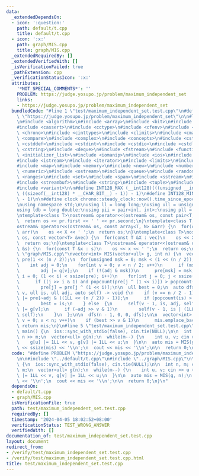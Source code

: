 ```yaml
---
data:
  _extendedDependsOn:
  - icon: ':question:'
    path: default/t.cpp
    title: default/t.cpp
  - icon: ':x:'
    path: graph/MIS.cpp
    title: graph/MIS.cpp
  _extendedRequiredBy: []
  _extendedVerifiedWith: []
  _isVerificationFailed: true
  _pathExtension: cpp
  _verificationStatusIcon: ':x:'
  attributes:
    '*NOT_SPECIAL_COMMENTS*': ''
    PROBLEM: https://judge.yosupo.jp/problem/maximum_independent_set
    links:
    - https://judge.yosupo.jp/problem/maximum_independent_set
  bundledCode: "#line 1 \"test/maximum_independent_set.test.cpp\"\n#define PROBLEM\
    \ \"https://judge.yosupo.jp/problem/maximum_independent_set\"\n\n#line 1 \"default/t.cpp\"\
    \n#include <algorithm>\n#include <array>\n#include <bit>\n#include <bitset>\n\
    #include <cassert>\n#include <cctype>\n#include <cfenv>\n#include <cfloat>\n#include\
    \ <chrono>\n#include <cinttypes>\n#include <climits>\n#include <cmath>\n#include\
    \ <compare>\n#include <complex>\n#include <concepts>\n#include <cstdarg>\n#include\
    \ <cstddef>\n#include <cstdint>\n#include <cstdio>\n#include <cstdlib>\n#include\
    \ <cstring>\n#include <deque>\n#include <fstream>\n#include <functional>\n#include\
    \ <initializer_list>\n#include <iomanip>\n#include <ios>\n#include <iostream>\n\
    #include <istream>\n#include <iterator>\n#include <limits>\n#include <list>\n\
    #include <map>\n#include <memory>\n#include <new>\n#include <numbers>\n#include\
    \ <numeric>\n#include <ostream>\n#include <queue>\n#include <random>\n#include\
    \ <ranges>\n#include <set>\n#include <span>\n#include <sstream>\n#include <stack>\n\
    #include <streambuf>\n#include <string>\n#include <tuple>\n#include <type_traits>\n\
    #include <variant>\n\n#define INT128_MAX (__int128)(((unsigned __int128) 1 <<\
    \ ((sizeof(__int128) * __CHAR_BIT__) - 1)) - 1)\n#define INT128_MIN (-INT128_MAX\
    \ - 1)\n\n#define clock chrono::steady_clock::now().time_since_epoch().count()\n\
    \nusing namespace std;\n\nusing ll = long long;\nusing ull = unsigned long long;\n\
    using ldb = long double;\nusing pii = pair<int, int>;\nusing pll = pair<ll, ll>;\n\
    \ntemplate<class T>\nostream& operator<<(ostream& os, const pair<T, T> pr) {\n\
    \  return os << pr.first << ' ' << pr.second;\n}\ntemplate<class T, size_t N>\n\
    ostream& operator<<(ostream& os, const array<T, N> &arr) {\n  for(const T &X :\
    \ arr)\n    os << X << ' ';\n  return os;\n}\ntemplate<class T>\nostream& operator<<(ostream&\
    \ os, const vector<T> &vec) {\n  for(const T &X : vec)\n    os << X << ' ';\n\
    \  return os;\n}\ntemplate<class T>\nostream& operator<<(ostream& os, const set<T>\
    \ &s) {\n  for(const T &x : s)\n    os << x << ' ';\n  return os;\n}\n#line 1\
    \ \"graph/MIS.cpp\"\nvector<int> MIS(vector<ull> g, int n) {\n  vector<unsigned>\
    \ pre(1 << (n / 2));\n  for(unsigned msk = 0; msk < (1 << (n / 2)); msk++) {\n\
    \    int adj = 0;\n    for(int v = 0; v < n / 2; v++)\n      if (msk >> v & 1)\n\
    \        adj |= g[v];\n    if (!(adj & msk))\n      pre[msk] = msk;\n  }\n  for(int\
    \ i = 0; (1 << i) < ssize(pre); i++)\n    for(int j = 0; j < ssize(pre); j++)\n\
    \      if ((j >> i & 1) and popcount(pre[j ^ (1 << i)]) > popcount(pre[j]))\n\
    \        pre[j] = pre[j ^ (1 << i)];\n\n  ull best = 0;\n  auto dfs = [&](int\
    \ v, ull is, ull adj, auto self) -> void {\n    if (v == n / 2 - 1) {\n      is\
    \ |= pre[~adj & ((1LL << (n / 2)) - 1)];\n      if (popcount(is) > popcount(best))\n\
    \        best = is;\n    } else  {\n      self(v - 1, is, adj, self);\n      adj\
    \ |= g[v];\n      if (~adj >> v & 1)\n        self(v - 1, is | (1LL << v), adj,\
    \ self);\n    }\n  };\n\n  dfs(n - 1, 0, 0, dfs);\n\n  vector<int> mis;\n  for(int\
    \ v = 0; v < n; v++)\n    if (best >> v & 1)\n      mis.emplace_back(v);\n\n \
    \ return mis;\n}\n#line 5 \"test/maximum_independent_set.test.cpp\"\n\nsigned\
    \ main() {\n  ios::sync_with_stdio(false), cin.tie(NULL);\n\n  int n, m; cin >>\
    \ n >> m;\n  vector<ull> g(n);\n  while(m--) {\n    int u, v; cin >> u >> v;\n\
    \    g[u] |= 1LL << v, g[v] |= 1LL << u;\n  }\n\n  auto mis = MIS(g, n);\n  cout\
    \ << ssize(mis) << '\\n';\n  cout << mis << '\\n';\n\n  return 0;\n}\n"
  code: "#define PROBLEM \"https://judge.yosupo.jp/problem/maximum_independent_set\"\
    \n\n#include \"../default/t.cpp\"\n#include \"../graph/MIS.cpp\"\n\nsigned main()\
    \ {\n  ios::sync_with_stdio(false), cin.tie(NULL);\n\n  int n, m; cin >> n >>\
    \ m;\n  vector<ull> g(n);\n  while(m--) {\n    int u, v; cin >> u >> v;\n    g[u]\
    \ |= 1LL << v, g[v] |= 1LL << u;\n  }\n\n  auto mis = MIS(g, n);\n  cout << ssize(mis)\
    \ << '\\n';\n  cout << mis << '\\n';\n\n  return 0;\n}\n"
  dependsOn:
  - default/t.cpp
  - graph/MIS.cpp
  isVerificationFile: true
  path: test/maximum_independent_set.test.cpp
  requiredBy: []
  timestamp: '2024-04-05 18:02:52+08:00'
  verificationStatus: TEST_WRONG_ANSWER
  verifiedWith: []
documentation_of: test/maximum_independent_set.test.cpp
layout: document
redirect_from:
- /verify/test/maximum_independent_set.test.cpp
- /verify/test/maximum_independent_set.test.cpp.html
title: test/maximum_independent_set.test.cpp
---
```


